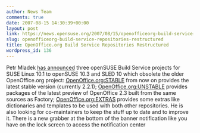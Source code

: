 ```yaml
---
author: News Team
comments: true
date: 2007-08-15 14:30:39+00:00
layout: post
link: https://news.opensuse.org/2007/08/15/openofficeorg-build-service-repositories-restructured/
slug: openofficeorg-build-service-repositories-restructured
title: OpenOffice.org Build Service Repositories Restructured
wordpress_id: 136
---
```


Petr Mladek [has announced](http://lists.opensuse.org/opensuse/2007-08/msg00895.html) three openSUSE Build Service projects for SUSE Linux 10.1 to openSUSE 10.3 and SLED 10 which obsolete the older OpenOffice.org project: [OpenOffice.org:STABLE](http://download.opensuse.org/repositories/OpenOffice.org:/STABLE/) from now on provides the latest stable version (currently 2.2.1); [OpenOffice.org:UNSTABLE](http://download.opensuse.org/repositories/OpenOffice.org:/UNSTABLE/) provides packages of the latest preview of OpenOffice 2.3 built from the same sources as Factory; [OpenOffice.org:EXTRAS](http://download.opensuse.org/repositories/OpenOffice.org:/EXTRAS/) provides some extras like dictionaries and templates to be used with both other repositories. He is also looking for co-maintainers to keep the stuff up to date and to improve it. There is a new grabber at the bottom of the banner notification like you have on the lock screen to access the notification  center
